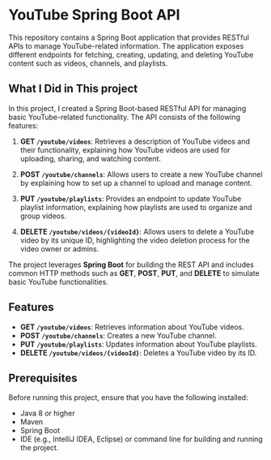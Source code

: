 # YouTube Spring Boot API

This repository contains a Spring Boot application that provides RESTful APIs to manage YouTube-related information. The application exposes different endpoints for fetching, creating, updating, and deleting YouTube content such as videos, channels, and playlists.

## What I Did in This project

In this project, I created a Spring Boot-based RESTful API for managing basic YouTube-related functionality. The API consists of the following features:

1. **GET `/youtube/videos`**: Retrieves a description of YouTube videos and their functionality, explaining how YouTube videos are used for uploading, sharing, and watching content.
  
2. **POST `/youtube/channels`**: Allows users to create a new YouTube channel by explaining how to set up a channel to upload and manage content.

3. **PUT `/youtube/playlists`**: Provides an endpoint to update YouTube playlist information, explaining how playlists are used to organize and group videos.

4. **DELETE `/youtube/videos/{videoId}`**: Allows users to delete a YouTube video by its unique ID, highlighting the video deletion process for the video owner or admins.

The project leverages **Spring Boot** for building the REST API and includes common HTTP methods such as **GET**, **POST**, **PUT**, and **DELETE** to simulate basic YouTube functionalities.

## Features

- **GET `/youtube/videos`**: Retrieves information about YouTube videos.
- **POST `/youtube/channels`**: Creates a new YouTube channel.
- **PUT `/youtube/playlists`**: Updates information about YouTube playlists.
- **DELETE `/youtube/videos/{videoId}`**: Deletes a YouTube video by its ID.

## Prerequisites

Before running this project, ensure that you have the following installed:

- Java 8 or higher
- Maven
- Spring Boot
- IDE (e.g., IntelliJ IDEA, Eclipse) or command line for building and running the project.


